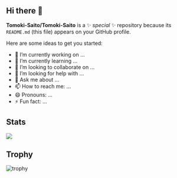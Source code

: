 ## Hi there 👋

**Tomoki-Saito/Tomoki-Saito** is a ✨ _special_ ✨ repository because its `README.md` (this file) appears on your GitHub profile.

Here are some ideas to get you started:

- 🔭 I’m currently working on ...
- 🌱 I’m currently learning ...
- 👯 I’m looking to collaborate on ...
- 🤔 I’m looking for help with ...
- 💬 Ask me about ...
- 📫 How to reach me: ...
- 😄 Pronouns: ...
- ⚡ Fun fact: ...

## Stats
![](http://github-profile-summary-cards.vercel.app/api/cards/profile-details?username=Tomoki-Saito&theme=gruvbox)

## Trophy
![trophy](https://github-profile-trophy.vercel.app/?username=Tomoki-Saito&theme=gruvbox)
